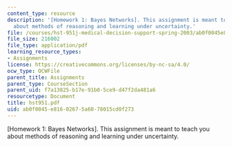 ```yaml
---
content_type: resource
description: '[Homework 1: Bayes Networks]. This assignment is meant to teach you
  about methods of reasoning and learning under uncertainty.'
file: /courses/hst-951j-medical-decision-support-spring-2003/ab0f0045e81602675a6078015cd0f273_hst951.pdf
file_size: 216002
file_type: application/pdf
learning_resource_types:
- Assignments
license: https://creativecommons.org/licenses/by-nc-sa/4.0/
ocw_type: OCWFile
parent_title: Assignments
parent_type: CourseSection
parent_uid: f7a13825-b17e-91b0-5ce9-d47f2da481a6
resourcetype: Document
title: hst951.pdf
uid: ab0f0045-e816-0267-5a60-78015cd0f273
---
```

[Homework 1: Bayes Networks]. This assignment is meant to teach you about methods of reasoning and learning under uncertainty.